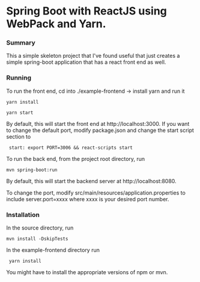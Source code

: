 # Spring Boot with ReactJS using WebPack and Yarn. #

### Summary ###

This a simple skeleton project that I've found useful that just
creates a simple spring-boot application that has a react front end as well.

### Running ###

To run the front end, cd into ./example-frontend -> install yarn and run it

```yarn install```

```yarn start```

By default, this will start the front end at http://localhost:3000. If you want to
change the default port, modify package.json and change the start script section to

``` start: export PORT=3006 && react-scripts start```

To run the back end, from the project root directory, run

```mvn spring-boot:run```

By default, this will start the backend server at http://localhost:8080.

To change the port, modify src/main/resources/application.properties to include server.port=xxxx where xxxx is your desired port number.

### Installation ###

In the source directory, run

```mvn install -DskipTests```

In the example-frontend directory run

``` yarn install```

You might have to install the appropriate versions of npm or mvn.

